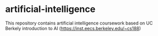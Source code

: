 # artificial-intelligence

This repository contains artificial intelligence coursework based on UC Berkely introduction to AI (https://inst.eecs.berkeley.edu/~cs188)
